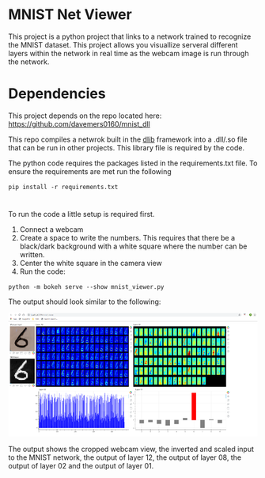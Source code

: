 # MNIST Net Viewer #

This project is a python project that links to a network trained to recognize the MNIST dataset.  This project allows you visuallize serveral different layers within the network in real time as the webcam image is run through the network.

# Dependencies #

This project depends on the repo located here: https://github.com/davemers0160/mnist_dll

This repo compiles a netwrok built in the [dlib](dlib.net) framework into a .dll/.so file that can be run in other projects.  This library file is required by the code.

The python code requires the packages listed in the requirements.txt file.  To ensure the requirements are met run the following

```
pip install -r requirements.txt
```

# #


To run the code a little setup is required first.  

1. Connect a webcam
2. Create a space to write the numbers.  This requires that there be a black/dark background with a white square where the number can be written.
3. Center the white square in the camera view
4. Run the code:

```
python -m bokeh serve --show mnist_viewer.py
```

The output should look similar to the following:

![Example Viewer Output](example.png)

The output shows the cropped webcam view, the inverted and scaled input to the MNIST network, the output of layer 12, the output of layer 08, the output of layer 02 and the output of layer 01.


